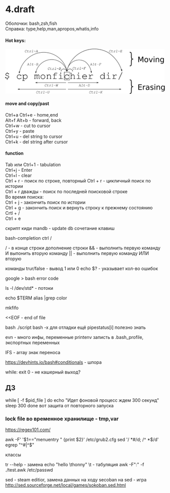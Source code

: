 # 4.draft

Оболочки: bash,zsh,fish  
Справка:  type,help,man,apropos,whatis,info  

#### Hot keys:  
![alt-текст](https://github.com/dbudakov/4.bash/blob/master/image/moving_bash.png)  
#### move and copy/past
Ctrl+a Ctrl+e - home,end  
Alt+f Alt+b - forward, back  
Ctrl+w - cut to cursor  
Ctrl+y - paste  
Ctrl+u - del string to cursor  
Ctrl+k - del string after cursor  
#### function
Tab или Ctrl+1 - tabulation  
Ctrl+j - Enter  
Ctrl+l - clear  
Ctrl + r - поиск по строке, повторный Ctrl + r - цикличный поиск по истории  
Ctrl + r дважды - поиск по последней поисковой строке  
  Во время поиска:  
  Ctrl + j - закончить поиск по истории  
  Ctrl + g - закончить поиск и вернуть строку к прежнему состоянию  
Crtl + /  
Сtrl + e  







скрипт киди
mandb - update db
сочетание клавиш
  
  bash-completion
  ctrl /

/ - в конце строки дополнение строки
&& - выполнить первую команду И выпонить вторую команду
|| - выполнить первую команду ИЛИ вторую

команды trur/false - вывод 1 или 0
echo $? - указывает кол-во ошибок

google > bash error code

ls -l /dev/std* - потоки

echo $TERM
 alias |grep color 
 
mkfifo

<<EOF - end of file


bash ./script
bash -x   для отладки
ещё pipestatus[i] полезно знать 

evn - много инфы, переменные
printenv
записть в .bash_profile, экспортных переменных

IFS - array знак переноса

https://devhints.io/bash#conditionals - шпора

while: exit 0 - не кашерный выход?
## ДЗ
while [ -f $pid_file ]
    do
      echo "Идет фоновой процесс ждем 300 секунд"
      sleep 300
  done
  вот защита от повторного запуска
  ### lock file во временное хранилище - tmp,var
  
   https://regex101.com/
  
  awk -F\' '$1=="menuentry " {print $2}' /etc/grub2.cfg
  sed '/ *#/d; /^ *$/d'
  egrep "^#|^$"
  
 классы
 
tr --help - замена 
echo "hello \thonny" \t - табуляция 
awk -F":" -f ./test.awk /etc/passwd

sed - steam editior, замена данных на ходу
secoban на sed - игра  http://sed.sourceforge.net/local/games/sokoban.sed.html
